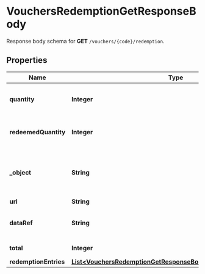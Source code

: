 

# VouchersRedemptionGetResponseBody

Response body schema for **GET** `/vouchers/{code}/redemption`.

## Properties

| Name | Type | Description |
|------------ | ------------- | ------------- |
|**quantity** | **Integer** | The maximum number of times a voucher can be redeemed. |
|**redeemedQuantity** | **Integer** | The number of times the voucher was redeemed successfully. |
|**_object** | **String** | The type of the object represented by JSON. This object stores information about redemptions in a dictionary. |
|**url** | **String** | URL |
|**dataRef** | **String** | Identifies the name of the attribute that contains the array of &#x60;redemption_entries&#x60;. |
|**total** | **Integer** | Total number of redemption objects. |
|**redemptionEntries** | [**List&lt;VouchersRedemptionGetResponseBodyRedemptionEntriesItem&gt;**](VouchersRedemptionGetResponseBodyRedemptionEntriesItem.md) |  |



